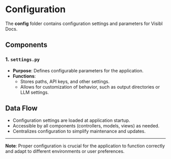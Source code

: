 # Configuration

The **config** folder contains configuration settings and parameters for Visibl Docs.

## **Components**

### **1. `settings.py`**

- **Purpose**: Defines configurable parameters for the application.
- **Functions**:
  - Stores paths, API keys, and other settings.
  - Allows for customization of behavior, such as output directories or LLM settings.

## **Data Flow**

- Configuration settings are loaded at application startup.
- Accessible by all components (controllers, models, views) as needed.
- Centralizes configuration to simplify maintenance and updates.

---

**Note**: Proper configuration is crucial for the application to function correctly and adapt to different environments or user preferences.